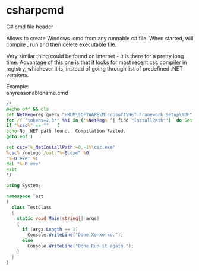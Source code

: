# csharpcmd
C# cmd file header

Allows to create Windows .cmd from any runnable c# file. When started, will compile , run and then delete executable file.

Very similar thing could be found on internet - it is there for a pretty long time. Advantage of this one is that it looks for most recent csc compiler in registry, whichever it is, instead of going through list of predefined  .NET versions.

Example:   
anyreasonablename.cmd

```cmd
/*
@echo off && cls
set NetReg=reg query "HKLM\SOFTWARE\Microsoft\NET Framework Setup\NDP" /s
for /f "tokens=2,3*" %%i in ('%NetReg% ^| find "InstallPath"')  do Set csc=%%j
if "%csc%" == ""   (
echo No .NET path found.  Compilation Failed.
goto:eof )

set csc="%_NetInstallPath:~0,-1%\csc.exe"
%csc% /nologo /out:"%~0.exe" %0
"%~0.exe" %1
del "%~0.exe"
exit
*/
```
```c#
using System;

namespace Test
{
  class TestClass
  {
    static void Main(string[] args)
    {
      if (args.Length == 1)
        Console.WriteLine("Done.Xo-xo-xo.");
      else
        Console.WriteLine("Done.Run it again.");
    }
  }
}
```
